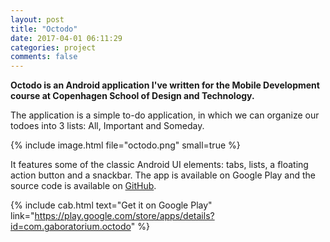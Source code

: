 ```yaml
---
layout: post
title: "Octodo"
date: 2017-04-01 06:11:29
categories: project
comments: false
---
```


**Octodo is an Android application I've written for the Mobile Development course at Copenhagen School of Design and Technology.**

 The application is a simple to-do application, in which we can organize our todoes into 3 lists: All, Important and Someday.

{% include image.html file="octodo.png" small=true %}

It features some of the classic Android UI elements: tabs, lists, a floating action button and a snackbar. The app is available on Google Play and the source code is available on [GitHub](https://github.com/gaboratorium/octodo).

{% include cab.html text="Get it on Google Play" link="https://play.google.com/store/apps/details?id=com.gaboratorium.octodo" %}